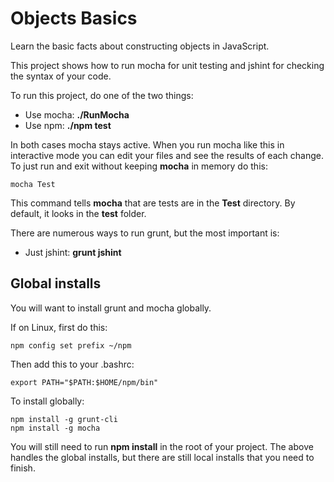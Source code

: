 # Objects Basics

Learn the basic facts about constructing objects in JavaScript.

This project shows how to run mocha for unit testing and jshint
for checking the syntax of your code.

To run this project, do one of the two things:

- Use mocha: **./RunMocha**
- Use npm: **./npm test**

In both cases mocha stays active. When you run mocha like this
in interactive mode you can edit your files and
see the results of each change. To just run and exit without
keeping **mocha** in memory do this:

	mocha Test

This command tells **mocha** that are tests are in the **Test**
directory. By default, it looks in the **test** folder.

There are numerous ways to run grunt, but the most important is:

- Just jshint: **grunt jshint**

## Global installs

You will want to install grunt and mocha globally.

If on Linux, first do this:

	npm config set prefix ~/npm
	
Then add this to your .bashrc:

	export PATH="$PATH:$HOME/npm/bin"
	
To install globally:

	npm install -g grunt-cli
	npm install -g mocha

You will still need to run **npm install** in the root
of your project. The above handles the global installs, but
there are still local installs that you need to finish.
	